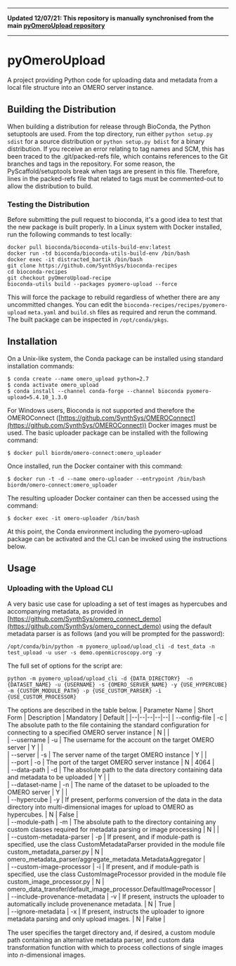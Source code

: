 ******************************************************************************
**Updated 12/07/21: This repository is manually synchronised from the main [pyOmeroUpload
repository](https://github.com/SynthSys/pyOmeroUpload)**
******************************************************************************

# pyOmeroUpload
A project providing Python code for uploading data and metadata from a local file structure into an OMERO server instance.

## Building the Distribution
When building a distribution for release through BioConda, the Python setuptools are used. From the top directory, run either `python setup.py sdist` for a source distribution or `python setup.py bdist` for a binary distribution. If you receive an error relating to tag names and SCM, this has been traced to the .git/packed-refs file, which contains references to the Git branches and tags in the repository. For some reason, the PyScaffold/setuptools break when tags are present in this file. Therefore, lines in the packed-refs file that related to tags must be commented-out to allow the distribution to build.

### Testing the Distribution
Before submitting the pull request to bioconda, it's a good idea to test that the new package is built properly. In a Linux system with Docker installed, run the following commands to test locally:

```
docker pull bioconda/bioconda-utils-build-env:latest
docker run -td bioconda/bioconda-utils-build-env /bin/bash
docker exec -it distracted_bartik /bin/bash
git clone https://github.com/SynthSys/bioconda-recipes
cd bioconda-recipes
git checkout pyOmeroUpload-recipe
bioconda-utils build --packages pyomero-upload --force
```
This will force the package to rebuild regardless of whether there are any uncommitted changes. You can edit the `bioconda-recipes/recipes/pyomero-upload` `meta.yaml` and `build.sh` files as required and rerun the command. The built package can be inspected in `/opt/conda/pkgs`.

## Installation
On a Unix-like system, the Conda package can be installed using standard installation commands:
```
$ conda create --name omero_upload python=2.7
$ conda activate omero_upload
$ conda install --channel conda-forge --channel bioconda pyomero-upload=5.4.10_1.3.0
```
For Windows users, Bioconda is not supported and therefore the OMEROConnect ([https://github.com/SynthSys/OMEROConnect](https://github.com/SynthSys/OMEROConnect)) Docker images must be used. The basic uploader package can be installed with the following command:
```
$ docker pull biordm/omero-connect:omero_uploader
```
Once installed, run the Docker container with this command:
```
$ docker run -t -d --name omero-uploader --entrypoint /bin/bash biordm/omero-connect:omero_uploader
```
The resulting uploader Docker container can then be accessed using the command:
```
$ docker exec -it omero-uploader /bin/bash
```
At this point, the Conda environment including the pyomero-upload package can be activated and the CLI can be invoked using the instructions below.

## Usage

### <a name="upload_cli">Uploading with the Upload CLI</a>
A very basic use case for uploading a set of test images as hypercubes and accompanying metadata, as provided in [https://github.com/SynthSys/omero_connect_demo](https://github.com/SynthSys/omero_connect_demo) using the default metadata parser is as follows (and you will be prompted for the password):
```
/opt/conda/bin/python -m pyomero_upload/upload_cli -d test_data -n test_upload -u user -s demo.openmicroscopy.org -y
```
The full set of options for the script are:
```
python -m pyomero_upload/upload_cli -d {DATA_DIRECTORY}  -n {DATASET_NAME} -u {USERNAME} -s {OMERO_SERVER_NAME} -y {USE_HYPERCUBE}  -m {CUSTOM_MODULE_PATH} -p {USE_CUSTOM_PARSER} -i {USE_CUSTOM_PROCESSOR}
```
The options are described in the table below.
| Parameter Name | Short Form | Description | Mandatory | Default |
|--|--|--|--|--|
| -\-config-file | -c | The absolute path to the file containing the standard configuration for connecting to a specified OMERO server instance  | N |  |  
| -\-username | -u | The username for the account on the target OMERO server | Y |  |  
| -\-server | -s | The server name of the target OMERO instance | Y |  |  
| -\-port | -o | The port of the target OMERO server instance | N | 4064 |  
| -\-data-path | -d | The absolute path to the data directory containing data and metadata to be uploaded | Y |  |  
| -\-dataset-name | -n | The name of the dataset to be uploaded to the OMERO server | Y |  |  
| -\-hypercube | -y | If present, performs conversion of the data in the data directory into multi-dimensional images for upload to OMERO as hypercubes. | N | False  |  
| -\-module-path | -m | The absolute path to the directory containing any custom classes required for metadata parsing or image processing | N |  |  
| -\-custom-metadata-parser | -p | If present, and if module-path is specified, use the class CustomMetadataParser provided in the module file custom_metadata_parser.py | N | omero_metadata_parser/aggregate_metadata.MetadataAggregator |  
| -\-custom-image-processor | -i | If present, and if module-path is specified, use the class CustomImageProcessor provided in the module file custom_image_processor.py | N | omero_data_transfer/default_image_processor.DefaultImageProcessor |  
| -\-include-provenance-metadata | -v | If present, instructs the uploader to automatically include provenenance metadata. | N | True  |  
| -\-ignore-metadata | -x | If present, instructs the uploader to ignore metadata parsing and only upload images. | N | False  |  

The user specifies the target directory and, if desired, a custom module path containing an alternative metadata parser, and custom data transformation function with which to process collections of single images into _n_-dimensional images.
